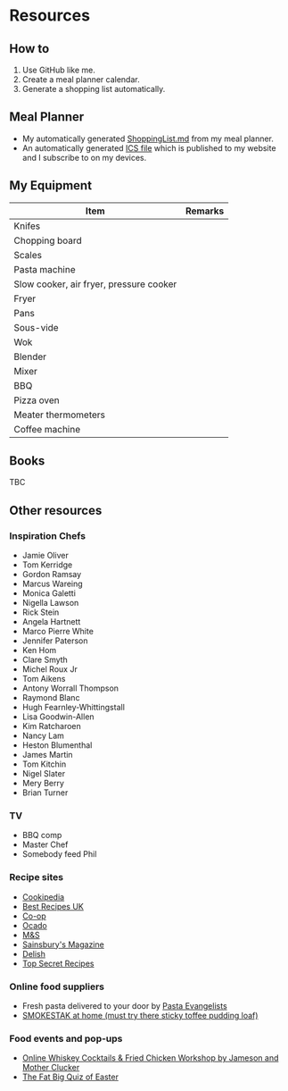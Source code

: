 # Resources

## How to
1. Use GitHub like me.
2. Create a meal planner calendar.
3. Generate a shopping list automatically.

## Meal Planner
* My automatically generated [ShoppingList.md](./ShoppingList.md) from my meal planner.
* An automatically generated [ICS file](./MealPlanner.ics) which is published to my website and I subscribe to on my devices.

## My Equipment
|Item|Remarks|
|----|-------|
|Knifes||
|Chopping board||
|Scales||
|Pasta machine||
|Slow cooker, air fryer, pressure cooker||
|Fryer ||
|Pans||
|Sous-vide||
|Wok||
|Blender||
|Mixer||
|BBQ ||
|Pizza oven | |
|Meater thermometers||
|Coffee machine||

## Books
TBC

## Other resources

### Inspiration Chefs
- Jamie Oliver
- Tom Kerridge
- Gordon Ramsay
- Marcus Wareing
- Monica Galetti
- Nigella Lawson
- Rick Stein
- Angela Hartnett
- Marco Pierre White
- Jennifer Paterson
- Ken Hom
- Clare Smyth
- Michel Roux Jr
- Tom Aikens
- Antony Worrall Thompson
- Raymond Blanc
- Hugh Fearnley-Whittingstall
- Lisa Goodwin-Allen
- Kim Ratcharoen
- Nancy Lam
- Heston Blumenthal
- James Martin
- Tom Kitchin
- Nigel Slater
- Mery Berry
- Brian Turner

### TV
- BBQ comp
- Master Chef
- Somebody feed Phil

### Recipe sites
* [Cookipedia](https://www.cookipedia.co.uk/recipes_wiki/Welcome_to_Cookipedia)
* [Best Recipes UK](https://bestrecipesuk.com/)
* [Co-op](https://www.coop.co.uk/recipes)
* [Ocado](https://www.ocado.com/webshop/recipes/)
* [M&S](https://sparkslive.marksandspencer.com/recipes)
* [Sainsbury's Magazine](https://www.sainsburysmagazine.co.uk/recipes)
* [Delish](https://www.delish.com/uk)
* [Top Secret Recipes](https://topsecretrecipes.com)

### Online food suppliers
* Fresh pasta delivered to your door by [Pasta Evangelists](https://pastaevangelists.com/)
* [SMOKESTAK at home (must try there sticky toffee pudding loaf)](https://www.smokestakshop.co.uk/order)

### Food events and pop-ups
* [Online Whiskey Cocktails & Fried Chicken Workshop by Jameson and Mother Clucker](https://feverup.com/m/95661)
* [The Fat Big Quiz of Easter](https://feverup.com/m/94973)
